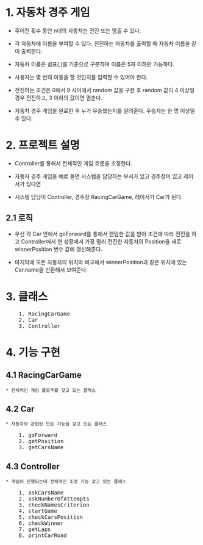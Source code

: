 # 1. 자동차 경주 게임

* 주어진 횟수 동안 n대의 자동차는 전진 또는 멈출 수 있다.

* 각 자동차에 이름을 부여할 수 있다. 전진하는 자동차를 출력할 때 자동차 이름을 같이 출력한다.

* 자동차 이름은 쉼표(,)를 기준으로 구분하며 이름은 5자 이하만 가능하다.

* 사용자는 몇 번의 이동을 할 것인지를 입력할 수 있어야 한다.

* 전진하는 조건은 0에서 9 사이에서 random 값을 구한 후 random 값이 4 이상일 경우 전진하고,
 3 이하의 값이면 멈춘다.

* 자동차 경주 게임을 완료한 후 누가 우승했는지를 알려준다. 우승자는 한 명 이상일 수 있다.

# 2. 프로젝트 설명

* Controller를 통해서 전체적인 게임 흐름을 조정한다.

* 자동자 경주 게임을 예로 들면 시스템을 담당하는 부서가 있고 경주장이 있고 레이서가 있다면

* 시스템 담당이 Controller, 경주장 RacingCarGame, 레이서가 Car가 된다.

## 2.1 로직

* 우선 각 Car 안에서 goForward를 통해서 랜덤한 값을 받아 조건에 따라 전진을 하고 Controller에서 현 상황에서
  가장 멀리 전진한 자동차의 Position을 새로 winnerPosition 변수 값에 갱신해준다.

* 마지막에 모든 자동차의 위치와 비교해서 winnerPosition과 같은 위치에 있는 Car.name을 반환해서 보여준다.

# 3. 클래스
<pre>
    1. RacingCarGame
    2. Car
    3. Controller
</pre>

# 4. 기능 구현

## 4.1 RacingCarGame
    * 전체적인 게임 플로우를 갖고 있는 클래스

## 4.2 Car
    * 자동차와 관련된 모든 기능을 갖고 있는 클래스
<pre>
    1. goForward
    2. getPosition
    3. getCarsName
</pre>

## 4.3 Controller
    * 게임이 진행되는데 전체적인 조정 기능 갖고 있는 클래스
<pre>
    1. askCarsName
    2. askNumberOfAttempts
    3. checkNamesCriterion
    4. startGame
    5. checkCarsPosition
    6. checkWinner
    7. getLaps
    8. printCarRoad
</pre>

